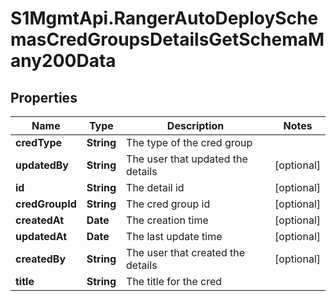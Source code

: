 # S1MgmtApi.RangerAutoDeploySchemasCredGroupsDetailsGetSchemaMany200Data

## Properties
Name | Type | Description | Notes
------------ | ------------- | ------------- | -------------
**credType** | **String** | The type of the cred group | 
**updatedBy** | **String** | The user that updated the details | [optional] 
**id** | **String** | The detail id | [optional] 
**credGroupId** | **String** | The cred group id | [optional] 
**createdAt** | **Date** | The creation time | [optional] 
**updatedAt** | **Date** | The last update time | [optional] 
**createdBy** | **String** | The user that created the details | [optional] 
**title** | **String** | The title for the cred | 


